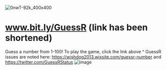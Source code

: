 ![0nwT-92k_400x400](https://github.com/Wishdog2013/GuessR/assets/100239673/e8ada449-2cf2-49fa-9599-0d7deda1ca53)
# www.bit.ly/GuessR (link has been shortened)
Guess a number from 1-100!
To play the game, click the link above   ^
GuessR issues are noted here: https://wishdog2013.wixsite.com/guessr-number and https://twitter.com/GuessRStatus
![image](https://github.com/Wishdog2013/GuessR/assets/100239673/b7a3e835-a39b-498d-9ccb-a9c4bd0da5ea)
